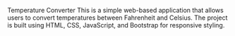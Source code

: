 Temperature Converter
This is a simple web-based application that allows users to convert temperatures between Fahrenheit and Celsius. The project is built using HTML, CSS, JavaScript, and Bootstrap for responsive styling.
